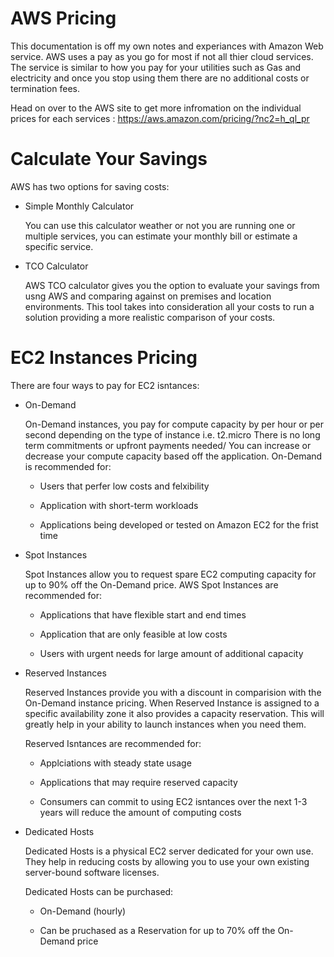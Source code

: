 # AWS Pricing
This documentation is off my own notes and experiances with Amazon Web service.  AWS uses a pay as you go for most if not all 
thier cloud services. The service is similar to how you pay for your utilities such as Gas and electricity and once you stop using them 
there are no additional costs or termination fees. 

Head on over to the AWS site to get more infromation on the individual prices for each services : https://aws.amazon.com/pricing/?nc2=h_ql_pr

# Calculate Your Savings
AWS has two options for saving costs:
	
- Simple Monthly Calculator
	
	You can use this calculator weather or not you are running one or multiple services, you can estimate 
	your monthly bill or estimate a specific service. 
	

- TCO Calculator
	
	AWS TCO calculator gives you the option to evaluate your savings from usng AWS and comparing against on premises and location
	environments. This tool takes into consideration all your costs to run a solution providing a more realistic comparison of your
	costs. 
	
# EC2 Instances Pricing 
There are four ways to pay for EC2 isntances: 

- On-Demand
	
	On-Demand instances, you pay for compute capacity by per hour or per second depending on the type of instance i.e. t2.micro
	There is no long term commitments or upfront payments needed/ You can increase or decrease your compute capacity based off the
	application.
	On-Demand is recommended for: 
	
	* Users that perfer low costs and felxibility
	
	* Application with short-term workloads 
	
	* Applications being developed or tested on Amazon EC2 for the frist time
	
- Spot Instances

	Spot Instances allow you to request spare EC2 computing capacity for up to 90% off the On-Demand price. AWS Spot Instances are
	recommended for:
	
	* Applications that have flexible start and end times
	
	* Application that are only feasible at low costs
	
	* Users with urgent needs for large amount of additional capacity

- Reserved Instances 
	
	Reserved Instances provide you with a discount in comparision with the On-Demand instance pricing. When Reserved Instance is
	assigned to a specific availability zone it also provides a capacity reservation. This will greatly help in your ability to
	launch instances when you need them.
	
	Reserved Isntances are recommended for:
	
	* Applciations with steady state usage
	
	* Applications that may require reserved capacity
	
	* Consumers can commit to using EC2 isntances over the next 1-3 years will reduce the amount of computing costs 
	
- Dedicated Hosts
	
	Dedicated Hosts is a physical EC2 server dedicated for your own use. They help in reducing costs by allowing you to use your
	own existing server-bound software licenses. 
	
	Dedicated Hosts can be purchased:
	
	* On-Demand (hourly)
	
	* Can be pruchased as a Reservation for up to 70% off the On-Demand price

